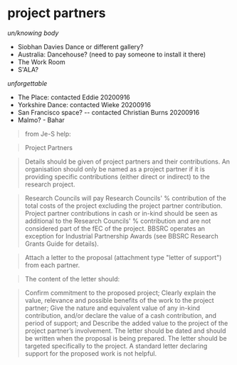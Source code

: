 # project partners


_un/knowing body_
- Siobhan Davies Dance or different gallery?
- Australia: Dancehouse? (need to pay someone to install it there)
- The Work Room
- S'ALA? 

_unforgettable_

- The Place: contacted Eddie 20200916
- Yorkshire Dance: contacted Wieke 20200916
- San Francisco space? -- contacted Christian Burns 20200916
- Malmo? - Bahar

>from Je-S help:

>Project Partners

>Details should be given of project partners and their contributions. An organisation should only be named as a project partner if it is providing specific contributions (either direct or indirect) to the research project.

>Research Councils will pay Research Councils' % contribution of the total costs of the project excluding the project partner contribution. Project partner contributions in cash or in-kind should be seen as additional to the Research Councils' % contribution and are not considered part of the fEC of the project. BBSRC operates an exception for Industrial Partnership Awards (see BBSRC Research Grants Guide for details).

>Attach a letter to the proposal (attachment type "letter of support") from each partner.

>The content of the letter should:

>Confirm commitment to the proposed project;
Clearly explain the value, relevance and possible benefits of the work to the project partner;
Give the nature and equivalent value of any in-kind contribution, and/or declare the value of a cash contribution, and period of support; and
Describe the added value to the project of the project partner’s involvement.
The letter should be dated and should be written when the proposal is being prepared. The letter should be targeted specifically to the project. A standard letter declaring support for the proposed work is not helpful.